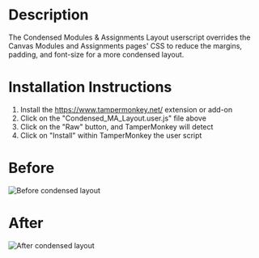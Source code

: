 # Description
The Condensed Modules & Assignments Layout userscript overrides the Canvas Modules and Assignments pages' CSS to reduce the margins, padding, and font-size for a more condensed layout.

# Installation Instructions
1. Install the https://www.tampermonkey.net/ extension or add-on
2. Click on the "Condensed_MA_Layout.user.js" file above
3. Click on the "Raw" button, and TamperMonkey will detect 
4. Click on "Install" within TamperMonkey the user script

# Before
![Before condensed layout](https://raw.githubusercontent.com/paulbui/canvas-tweaks/master/modules/img/beforeCondensedLayout.png)

# After
![After condensed layout](https://raw.githubusercontent.com/paulbui/canvas-tweaks/master/modules/img/afterCondensedLayout.png)
